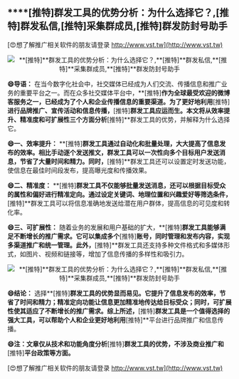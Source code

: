## ****[推特]**群发工具的优势分析：为什么选择它？,**[推特]**群发私信,**[推特]**采集群成员,**[推特]**群发防封号助手**

[😍想了解推广相关软件的朋友请登录 http://www.vst.tw](http://www.vst.tw)

 <center><img src="https://vst.tw/MP4/tuiguang/png/6.png" alt="**[推特]**群发工具的优势分析：为什么选择它？,**[推特]**群发私信,**[推特]**采集群成员,**[推特]**群发防封号助手"></center>

**😄导语：**
在当今数字化社会中，社交媒体已经成为人们交流、传播信息和推广业务的重要平台之一。而在众多社交媒体平台中，**[推特]**作为全球最受欢迎的微博客服务之一，已经成为了个人和企业传播信息的重要渠道。为了更好地利用**[推特]**进行品牌推广、宣传活动和信息传播，**[推特]**群发工具应运而生。本文将从效率提升、精准度和可扩展性三个方面分析**[推特]**群发工具的优势，并解释为什么选择它。

**😄一、效率提升：**
**[推特]**群发工具通过自动化和批量处理，大大提高了信息发布的效率。相比手动逐个发送推文，群发工具可以一次性向多个目标用户发送消息，节省了大量时间和精力。同时，**[推特]**群发工具还可以设置定时发送功能，使信息在最佳时间段发布，提高曝光度和传播效果。

**😄二、精准度：**
**[推特]**群发工具不仅能够批量发送消息，还可以根据目标受众的属性和偏好进行精准定向。通过设定关键词、地理位置和兴趣爱好等筛选条件，**[推特]**群发工具可以将信息准确地发送给潜在用户群体，提高信息的可见度和转化率。

**😄三、可扩展性：**
随着业务的发展和用户基础的扩大，**[推特]**群发工具能够满足不断增长的推广需求。它可以集成多个**[推特]**账号，同时管理和发布内容，实现多渠道推广和统一管理。此外，**[推特]**群发工具还支持多种文件格式和多媒体形式，如图片、视频和链接等，增加了信息传播的多样性和吸引力。

 <center><img src="https://vst.tw/MP4/tuiguang/png/3.png" alt="**[推特]**群发工具的优势分析：为什么选择它？,**[推特]**群发私信,**[推特]**采集群成员,**[推特]**群发防封号助手"></center>

**😄结论：**
选择**[推特]**群发工具的优势显而易见。它提升了信息发布的效率，节省了时间和精力；精准定向功能让信息更加精准地传达给目标受众；同时，可扩展性使其适应了不断增长的推广需求。综上所述，**[推特]**群发工具是一个值得选择的强大工具，可以帮助个人和企业更好地利用**[推特]**平台进行品牌推广和信息传播。

**😄注：文章仅从技术和功能角度分析**[推特]**群发工具的优势，不涉及商业推广和**[推特]**平台政策等方面。**

[😍想了解推广相关软件的朋友请登录 http://www.vst.tw](http://www.vst.tw)



